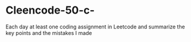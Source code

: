 # Cleencode-50-c-
Each day at least one coding assignment in Leetcode and summarize the key points and the mistakes I made
